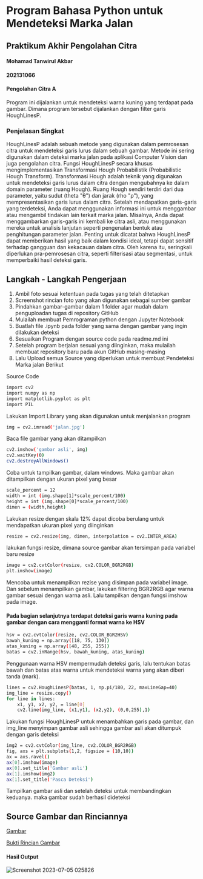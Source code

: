 # Program Bahasa Python untuk Mendeteksi Marka Jalan
## Praktikum Akhir Pengolahan Citra
#### Mohamad Tanwirul Akbar
#### 202131066 
#### Pengolahan Citra A
Program ini dijalankan untuk mendeteksi warna kuning yang terdapat pada gambar. Dimana program tersebut dijalankan dengan filter garis HoughLinesP.
### Penjelasan Singkat
HoughLinesP adalah sebuah metode yang digunakan dalam pemrosesan citra untuk mendeteksi garis lurus dalam sebuah gambar. Metode ini sering digunakan dalam deteksi marka jalan pada aplikasi Computer Vision dan juga pengolahan citra.
Fungsi HoughLinesP secara khusus mengimplementasikan Transformasi Hough Probabilistik (Probabilistic Hough Transform). Transformasi Hough adalah teknik yang digunakan untuk mendeteksi garis lurus dalam citra dengan mengubahnya ke dalam domain parameter (ruang Hough). Ruang Hough sendiri terdiri dari dua parameter, yaitu sudut (theta "θ") dan jarak (rho "ρ"), yang mempresentasikan garis lurus dalam citra.
Setelah mendapatkan garis-garis yang terdeteksi, Anda dapat menggunakan informasi ini untuk menggambar atau mengambil tindakan lain terkait marka jalan. Misalnya, Anda dapat menggambarkan garis-garis ini kembali ke citra asli, atau menggunakan mereka untuk analisis lanjutan seperti pengenalan bentuk atau penghitungan parameter jalan.
Penting untuk dicatat bahwa HoughLinesP dapat memberikan hasil yang baik dalam kondisi ideal, tetapi dapat sensitif terhadap gangguan dan kekacauan dalam citra. Oleh karena itu, seringkali diperlukan pra-pemrosesan citra, seperti filterisasi atau segmentasi, untuk memperbaiki hasil deteksi garis.

## Langkah - Langkah Pengerjaan
1. Ambil foto sesuai ketentuan pada tugas yang telah ditetapkan
2. Screenshot rincian foto yang akan digunakan sebagai sumber gambar
3. Pindahkan gambar-gambar dalam 1 folder agar mudah dalam penguploadan tugas di repository GitHub
4. Mulailah membuat Pemrograman python dengan Jupyter Notebook
5. Buatlah file .ipynb pada folder yang sama dengan gambar yang ingin dilakukan deteksi
6. Sesuaikan Program dengan source code pada readme.md ini
7. Setelah program berjalan sesuai yang diinginkan, maka mulailah membuat repository baru pada akun GitHub masing-masing
8. Lalu Upload semua Source yang diperlukan untuk membuat Pendeteksi Marka jalan Berikut

Source Code
```bash
import cv2
import numpy as np
import matplotlib.pyplot as plt
import PIL
```
Lakukan Import Library yang akan digunakan untuk menjalankan program
```bash
img = cv2.imread('jalan.jpg')
```
Baca file gambar yang akan ditampilkan
```bash
cv2.imshow('gambar asli', img)
cv2.waitKey(0)
cv2.destroyAllWindows()
```
Coba untuk tampilkan gambar, dalam windows. Maka gambar akan ditampilkan dengan ukuran pixel yang besar
```bash
scale_percent = 12
width = int (img.shape[1]*scale_percent/100)
height = int (img.shape[0]*scale_percent/100)
dimen = (width,height)
```
Lakukan resize dengan skala 12% dapat dicoba berulang untuk mendapatkan ukuran pixel yang diinginkan
```bash
resize = cv2.resize(img, dimen, interpolation = cv2.INTER_AREA)
```
lakukan fungsi resize, dimana source gambar akan tersimpan pada variabel baru resize
```bash
image = cv2.cvtColor(resize, cv2.COLOR_BGR2RGB)
plt.imshow(image)
```
Mencoba untuk menampilkan rezise yang disimpan pada variabel image. Dan sebelum menampilkan gambar, lakukan filtering BGR2RGB agar warna gambar sesuai dengan warna asli.
Lalu tampilkan dengan fungsi imshow pada image.

#### Pada bagian selanjutnya terdapat deteksi garis warna kuning pada gambar dengan cara mengganti format warna ke HSV
```bash
hsv = cv2.cvtColor(resize, cv2.COLOR_BGR2HSV)
bawah_kuning = np.array([18, 75, 130])
atas_kuning = np.array([48, 255, 255])
batas = cv2.inRange(hsv, bawah_kuning, atas_kuning)
```
Penggunaan warna HSV mempermudah deteksi garis, lalu tentukan batas bawah dan batas atas warna untuk mendeteksi warna yang akan diberi tanda (mark).
```bash
lines = cv2.HoughLinesP(batas, 1, np.pi/180, 22, maxLineGap=40)
img_line = resize.copy()
for line in lines:
    x1, y1, x2, y2, = line[0]
    cv2.line(img_line, (x1,y1), (x2,y2), (0,0,255),1)
```
Lakukan fungsi HoughLinesP untuk menambahkan garis pada gambar, dan img_line menyimpan gambar asli sehingga gambar asli akan ditumpuk dengan garis deteksi
```bash
img2 = cv2.cvtColor(img_line, cv2.COLOR_BGR2RGB)
fig, axs = plt.subplots(1,2, figsize = (10,10))
ax = axs.ravel()
ax[0].imshow(image)
ax[0].set_title('Gambar asli')
ax[1].imshow(img2)
ax[1].set_title('Pasca Deteksi')
```
Tampilkan gambar asli dan setelah deteksi untuk membandingkan keduanya. maka gambar sudah berhasil dideteksi
## Source Gambar dan Rinciannya

[Gambar](https://github.com/Tanwirul0411/PA-PC_202131066_M.TanwirulAkbar_A/blob/main/Jalan.jpg)

[Bukti Rincian Gambar](https://raw.githubusercontent.com/Tanwirul0411/PA-PC_202131066_M.TanwirulAkbar_A/main/Screenshot_2023-07-04-09-26-57-895_com.miui.gallery.jpg)

#### Hasil Output
![Screenshot 2023-07-05 025826](https://github.com/Tanwirul0411/PA-PC_202131066_M.TanwirulAkbar_A/assets/125352733/be176924-45c2-452c-850b-6b3758dbb202)

